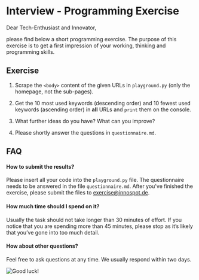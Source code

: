 # Interview - Programming Exercise

Dear Tech-Enthusiast and Innovator,

please find below a short programming exercise. The purpose of this exercise is to get a first impression of your working, thinking and programming skills.

## Exercise

1) Scrape the `<body>` content of the given URLs in `playground.py` (only the homepage, not the sub-pages).

2) Get the 10 most used keywords (descending order) and 10 fewest used keywords (ascending order) in **all** URLs and `print` them on the console.

3) What further ideas do you have? What can you improve?

4) Please shortly answer the questions in `questionnaire.md`.

## FAQ

#### How to submit the results? 
Please insert all your code into the `playground.py` file. The questionnaire needs to be answered in the file `questionnaire.md`. After you've finished the exercise, please submit the files to [exercise@innospot.de](mailto:exercise@innospot.de?subject=[Programming%20Exercise]).

#### How much time should I spend on it?
Usually the task should not take longer than 30 minutes of effort. If you notice that you are spending more than 45 minutes, please stop as it’s likely that you’ve gone into too much detail.

#### How about other questions?
Feel free to ask questions at any time. We usually respond within two days.


![Good luck!](https://innospot.de/wp-content/uploads/good-luck.jpg)
